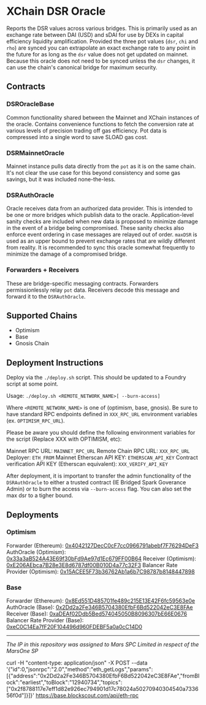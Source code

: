 # XChain DSR Oracle

Reports the DSR values across various bridges. This is primarily used as an exchange rate between DAI (USD) and sDAI for use by DEXs in capital efficiency liquidity amplification. Provided the three pot values (`dsr`, `chi` and `rho`) are synced you can extrapolate an exact exchange rate to any point in the future for as long as the `dsr` value does not get updated on mainnet. Because this oracle does not need to be synced unless the `dsr` changes, it can use the chain's canonical bridge for maximum security.

## Contracts

### DSROracleBase

Common functionality shared between the Mainnet and XChain instances of the oracle. Contains convenience functions to fetch the conversion rate at various levels of precision trading off gas efficiency. Pot data is compressed into a single word to save SLOAD gas cost.

### DSRMainnetOracle

Mainnet instance pulls data directly from the `pot` as it is on the same chain. It's not clear the use case for this beyond consistency and some gas savings, but it was included none-the-less.

### DSRAuthOracle

Oracle receives data from an authorized data provider. This is intended to be one or more bridges which publish data to the oracle. Application-level sanity checks are included when new data is proposed to minimize damage in the event of a bridge being compromised. These sanity checks also enforce event ordering in case messages are relayed out of order. `maxDSR` is used as an upper bound to prevent exchange rates that are wildly different from reality. It is recommended to sync this oracle somewhat frequently to minimize the damage of a compromised bridge.

### Forwarders + Receivers

These are bridge-specific messaging contracts. Forwarders permissionlessly relay `pot` data. Receivers decode this message and forward it to the `DSRAuthOracle`.

## Supported Chains

 * Optimism
 * Base
 * Gnosis Chain

## Deployment Instructions

Deploy via the `./deploy.sh` script. This should be updated to a Foundry script at some point.

Usage: `./deploy.sh <REMOTE_NETWORK_NAME>[ --burn-access]`

Where `<REMOTE_NETWORK_NAME>` is one of (optimism, base, gnosis). Be sure to have standard RPC endpoints defined in `XXX_RPC_URL` environment variables (ex. `OPTIMISM_RPC_URL`).

Please be aware you should define the following environment variables for the script (Replace XXX with OPTIMISM, etc):

Mainnet RPC URL: `MAINNET_RPC_URL`
Remote Chain RPC URL: `XXX_RPC_URL`
Deployer: `ETH_FROM`
Mainnet Etherscan API KEY: `ETHERSCAN_API_KEY`
Contract verification API KEY (Etherscan equivalent): `XXX_VERIFY_API_KEY`

After deployment, it is important to transfer the admin functionality of the `DSRAuthOracle` to either a trusted contract (IE Bridged Spark Goverance Admin) or to burn the access via `--burn-access` flag. You can also set the max dsr to a tigher bound.

## Deployments

### Optimism

Forwarder (Ethereum): [0x4042127DecC0cF7cc0966791abebf7F76294DeF3](https://etherscan.io/address/0x4042127DecC0cF7cc0966791abebf7F76294DeF3#code)
AuthOracle (Optimism): [0x33a3aB524A43E69f30bFd9Ae97d1Ec679FF00B64](https://optimistic.etherscan.io/address/0x33a3ab524a43e69f30bfd9ae97d1ec679ff00b64#code)
Receiver (Optimism): [0xE206AEbca7B28e3E8d6787df00B010D4a77c32F3](https://optimistic.etherscan.io/address/0xE206AEbca7B28e3E8d6787df00B010D4a77c32F3#code)
Balancer Rate Provider (Optimism): [0x15ACEE5F73b36762Ab1a6b7C98787b8148447898](https://optimistic.etherscan.io/address/0x15ACEE5F73b36762Ab1a6b7C98787b8148447898#code)

### Base

Forwarder (Ethereum): [0x8Ed551D485701fe489c215E13E42F6fc59563e0e](https://etherscan.io/address/0x8Ed551D485701fe489c215E13E42F6fc59563e0e#code)
AuthOracle (Base): [0x2Dd2a2Fe346B5704380EfbF6Bd522042eC3E8FAe](https://basescan.org/address/0x2Dd2a2Fe346B5704380EfbF6Bd522042eC3E8FAe#code)
Receiver (Base): [0xaDEAf02Ddb5Bed574045050B8096307bE66E0676](https://basescan.org/address/0xaDEAf02Ddb5Bed574045050B8096307bE66E0676#code)
Balancer Rate Provider (Base): [0xeC0C14Ea7fF20F104496d960FDEBF5a0a0cC14D0](https://basescan.org/address/0xeC0C14Ea7fF20F104496d960FDEBF5a0a0cC14D0#code)

***
*The IP in this repository was assigned to Mars SPC Limited in respect of the MarsOne SP*

curl -H "content-type: application/json" -X POST --data '{"id":0,"jsonrpc":"2.0","method":"eth_getLogs","params":[{"address":"0x2Dd2a2Fe346B5704380EfbF6Bd522042eC3E8FAe","fromBlock":"earliest","toBlock":"12940734","topics":["0x2f8788117e7eff1d82e926ec794901d17c78024a50270940304540a733656f0d"]}]}' https://base.blockscout.com/api/eth-rpc
